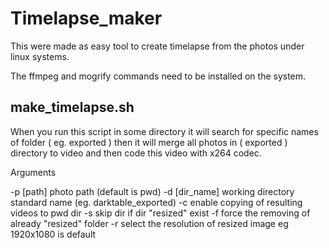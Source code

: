 # Timelapse_maker
This were made as easy tool to create timelapse from the photos under linux systems.

The ffmpeg and mogrify commands need to be installed on the system.

## make_timelapse.sh

When you run this script in some directory it will search for specific names of folder ( eg. exported ) then it will merge all photos in ( exported ) directory to video and then code this video with x264 codec.

Arguments

-p [path] photo path (default is pwd)
-d [dir_name] working directory standard name (eg. darktable_exported)
-c enable copying of resulting videos to pwd dir
-s skip dir if dir "resized" exist
-f force the removing of already "resized" folder
-r select the resolution of resized image eg 1920x1080 is default
